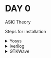 # DAY 0

ASIC Theory

Steps for installation

<details>
    <summary>Yosys</summary>
    ![Yosys](Images/yosys.png)
    
    '''bash
        $ git clone https://github.com/YosysHQ/yosys.git
        $ cd yosys-master
        $ sudo apt install make  # If make is not installed, please install it
        $ sudo apt-get install build-essential clang bison flex \
            libreadline-dev gawk tcl-dev libffi-dev git \
            graphviz xdot pkg-config python3 libboost-system-dev \
            libboost-python-dev libboost-filesystem-dev zlib1g-dev
        $ make config-gcc
        $ make
        $ sudo make install

    '''

    

</details>

<details>
    <summary>Iverilog</summary>

    <bloclquote>
        # Your Iverilog installation commands go here
        sudo apt-get install iverilog
    </blockquote>

    ![Iverilog](Images/iverilog.png)

</details>

<details>
    <summary>GTKWave</summary>
    <blockquote>
        sudo apt update
        sudo apt install gtkwave
    </blockquote>

    ![GTKWave](Images/gtkwave.png)

</details>
